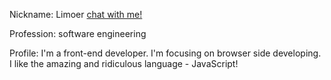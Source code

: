 
Nickname: Limoer [chat with me!](../chat/index.html)

Profession: software engineering

Profile: I'm a front-end developer. I'm focusing on browser side developing. I like the amazing and ridiculous language - JavaScript!
